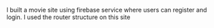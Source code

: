 I built a movie site using firebase service where users can register and login. I used the router structure on this site
